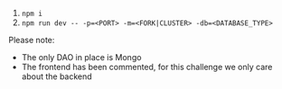 1. `npm i`
2. `npm run dev -- -p=<PORT> -m=<FORK|CLUSTER> -db=<DATABASE_TYPE> `

Please note:
* The only DAO in place is Mongo
* The frontend has been commented, for this challenge we only care about the backend